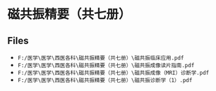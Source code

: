 # 磁共振精要（共七册）

## Files

- `F:/医学\医学\西医各科\磁共振精要（共七册）\磁共振临床应用.pdf`
- `F:/医学\医学\西医各科\磁共振精要（共七册）\磁共振成像读片指南.pdf`
- `F:/医学\医学\西医各科\磁共振精要（共七册）\磁共振成像（MRI）诊断学.pdf`
- `F:/医学\医学\西医各科\磁共振精要（共七册）\磁共振诊断学（1）.pdf`
